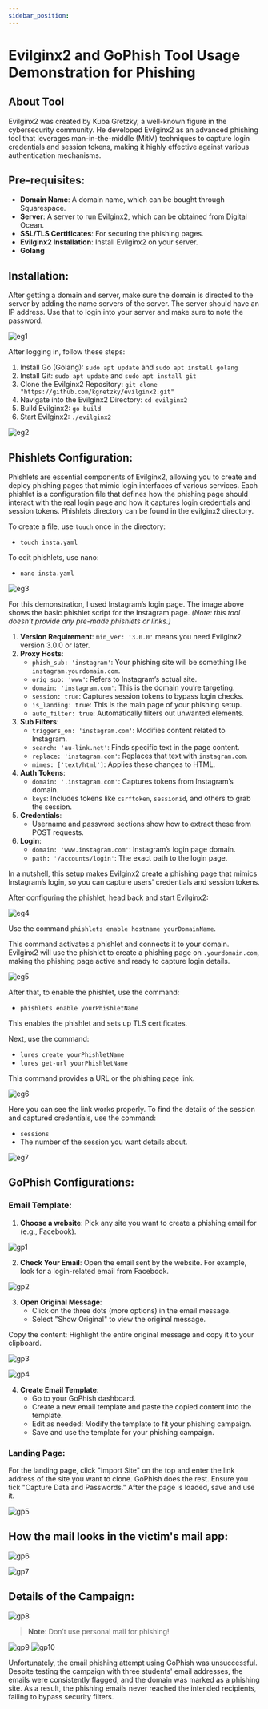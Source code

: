 ```yaml
---
sidebar_position: 
---
```

# Evilginx2 and GoPhish Tool Usage Demonstration for Phishing

## About Tool
Evilginx2 was created by Kuba Gretzky, a well-known figure in the cybersecurity community. He developed Evilginx2 as an advanced phishing tool that leverages man-in-the-middle (MitM) techniques to capture login credentials and session tokens, making it highly effective against various authentication mechanisms.

## Pre-requisites:
- **Domain Name**: A domain name, which can be bought through Squarespace.
- **Server**: A server to run Evilginx2, which can be obtained from Digital Ocean.
- **SSL/TLS Certificates**: For securing the phishing pages.
- **Evilginx2 Installation**: Install Evilginx2 on your server.
- **Golang**

## Installation:
After getting a domain and server, make sure the domain is directed to the server by adding the name servers of the server. The server should have an IP address. Use that to login into your server and make sure to note the password.

![eg1](img/eg1.png)

After logging in, follow these steps:

1. Install Go (Golang): `sudo apt update` and `sudo apt install golang`
2. Install Git: `sudo apt update` and `sudo apt install git`
3. Clone the Evilginx2 Repository: `git clone "https://github.com/kgretzky/evilginx2.git"`
4. Navigate into the Evilginx2 Directory: `cd evilginx2`
5. Build Evilginx2: `go build`
6. Start Evilginx2: `./evilginx2`

![eg2](img/eg2.png)

## Phishlets Configuration:
Phishlets are essential components of Evilginx2, allowing you to create and deploy phishing pages that mimic login interfaces of various services. Each phishlet is a configuration file that defines how the phishing page should interact with the real login page and how it captures login credentials and session tokens. Phishlets directory can be found in the evilginx2 directory.

To create a file, use `touch` once in the directory:
- `touch insta.yaml`

To edit phishlets, use nano:
- `nano insta.yaml`

![eg3](img/eg3.png)

For this demonstration, I used Instagram’s login page. The image above shows the basic phishlet script for the Instagram page. *(Note: this tool doesn’t provide any pre-made phishlets or links.)*

1. **Version Requirement**: `min_ver: '3.0.0'` means you need Evilginx2 version 3.0.0 or later.
2. **Proxy Hosts**:
   - `phish_sub: 'instagram'`: Your phishing site will be something like `instagram.yourdomain.com`.
   - `orig_sub: 'www'`: Refers to Instagram’s actual site.
   - `domain: 'instagram.com'`: This is the domain you’re targeting.
   - `session: true`: Captures session tokens to bypass login checks.
   - `is_landing: true`: This is the main page of your phishing setup.
   - `auto_filter: true`: Automatically filters out unwanted elements.
3. **Sub Filters**:
   - `triggers_on: 'instagram.com'`: Modifies content related to Instagram.
   - `search: 'au-link.net'`: Finds specific text in the page content.
   - `replace: 'instagram.com'`: Replaces that text with `instagram.com`.
   - `mimes: ['text/html']`: Applies these changes to HTML.
4. **Auth Tokens**:
   - `domain: '.instagram.com'`: Captures tokens from Instagram’s domain.
   - `keys`: Includes tokens like `csrftoken`, `sessionid`, and others to grab the session.
5. **Credentials**:
   - Username and password sections show how to extract these from POST requests.
6. **Login**:
   - `domain: 'www.instagram.com'`: Instagram’s login page domain.
   - `path: '/accounts/login'`: The exact path to the login page.

In a nutshell, this setup makes Evilginx2 create a phishing page that mimics Instagram’s login, so you can capture users' credentials and session tokens.

After configuring the phishlet, head back and start Evilginx2:

![eg4](img/eg4.png)

Use the command `phishlets enable hostname yourDomainName`.

This command activates a phishlet and connects it to your domain. Evilginx2 will use the phishlet to create a phishing page on `.yourdomain.com`, making the phishing page active and ready to capture login details.

![eg5](img/eg5.png)

After that, to enable the phishlet, use the command:
- `phishlets enable yourPhishletName`

This enables the phishlet and sets up TLS certificates.

Next, use the command:
- `lures create yourPhishletName`
- `lures get-url yourPhishletName`

This command provides a URL or the phishing page link.

![eg6](img/eg6.png)

Here you can see the link works properly. To find the details of the session and captured credentials, use the command:
- `sessions`
- The number of the session you want details about.

![eg7](img/eg7.png)

## GoPhish Configurations:
### Email Template:
1. **Choose a website**: Pick any site you want to create a phishing email for (e.g., Facebook).

![gp1](img/gp1.png)

2. **Check Your Email**: Open the email sent by the website. For example, look for a login-related email from Facebook.

![gp2](img/gp2.png)

3. **Open Original Message**:
   - Click on the three dots (more options) in the email message.
   - Select "Show Original" to view the original message.

Copy the content: Highlight the entire original message and copy it to your clipboard.

![gp3](img/gp3.png)

![gp4](img/gp4.png)

4. **Create Email Template**:
   - Go to your GoPhish dashboard.
   - Create a new email template and paste the copied content into the template.
   - Edit as needed: Modify the template to fit your phishing campaign.
   - Save and use the template for your phishing campaign.

### Landing Page:
For the landing page, click "Import Site" on the top and enter the link address of the site you want to clone. GoPhish does the rest. Ensure you tick "Capture Data and Passwords." After the page is loaded, save and use it.

![gp5](img/gp5.png)

## How the mail looks in the victim's mail app:

![gp6](img/gp6.png)

![gp7](img/gp7.png)

## Details of the Campaign:

![gp8](img/gp8.png)

> **Note**: Don’t use personal mail for phishing!

![gp9](img/gp9.png)
![gp10](img/gp10.png)

Unfortunately, the email phishing attempt using GoPhish was unsuccessful. Despite testing the campaign with three students' email addresses, the emails were consistently flagged, and the domain was marked as a phishing site. As a result, the phishing emails never reached the intended recipients, failing to bypass security filters.
